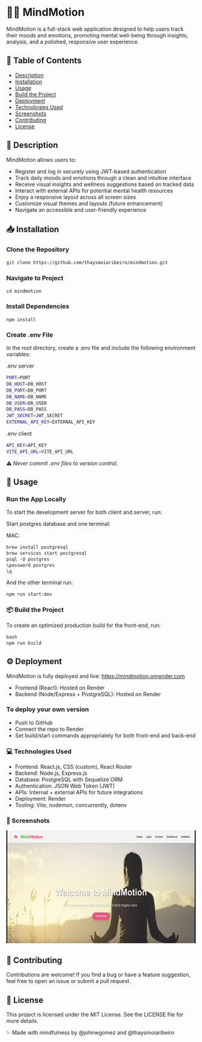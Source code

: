 # 🧘‍♀️ MindMotion

MindMotion is a full-stack web application designed to help users track their moods and emotions, promoting mental well-being through insights, analysis, and a polished, responsive user experience.

## 🌟 Table of Contents

- [Description](#description)
- [Installation](#installation)
- [Usage](#usage)
- [Build the Project](#build-the-project)
- [Deployment](#deployment)
- [Technologies Used](#technologies-used)
- [Screenshots](#screenshots)
- [Contributing](#contributing)
- [License](#license)

## 🧠 Description

MindMotion allows users to:

- Register and log in securely using JWT-based authentication
- Track daily moods and emotions through a clean and intuitive interface
- Receive visual insights and wellness suggestions based on tracked data
- Interact with external APIs for potential mental health resources
- Enjoy a responsive layout across all screen sizes
- Customize visual themes and layouts (future enhancement)
- Navigate an accessible and user-friendly experience

## 📥 Installation

### Clone the Repository

```bash
git clone https://github.com/thaysmoiaribeiro/mindmotion.git
```

### Navigate to Project

```
cd mindmotion
```

### Install Dependencies

```
npm install
```

### Create .env File

In the root directory, create a .env file and include the following environment variables:

.env server

```bash
PORT=PORT
DB_HOST=DB_HOST
DB_PORT=DB_PORT
DB_NAME=DB_NAME
DB_USER=DB_USER
DB_PASS=DB_PASS
JWT_SECRET=JWT_SECRET
EXTERNAL_API_KEY=EXTERNAL_API_KEY
```

.env client
```bash
API_KEY=API_KEY 
VITE_API_URL=VITE_API_URL
```

⚠*️ Never commit .env files to version control.*

## 🚀 Usage

### Run the App Locally
To start the development server for both client and server, run:

Start postgres database and one terminal:

MAC:
```
brew install postgresql
brew services start postgresql
psql -U postgres
\password postgres
\q
```

And the other terminal run:
```
npm run start:dev
```

### 📦 Build the Project
To create an optimized production build for the front-end, run:

```
bash
npm run build
```

## ⚙️ Deployment
MindMotion is fully deployed and live: https://mindmotion.onrender.com

- Frontend (React): Hosted on Render
- Backend (Node/Express + PostgreSQL): Hosted on Render

### To deploy your own version

- Push to GitHub
- Connect the repo to Render
- Set build/start commands appropriately for both front-end and back-end

### 💻 Technologies Used

- Frontend: React.js, CSS (custom), React Router
- Backend: Node.js, Express.js
- Database: PostgreSQL with Sequelize ORM
- Authentication: JSON Web Token (JWT)
- APIs: Internal + external APIs for future integrations
- Deployment: Render
- Tooling: Vite, nodemon, concurrently, dotenv

### 📸 Screenshots

<div>
  <img src="./client/src/screenshots/MindMotionHomePage.png" alt="MindMotion_Home_Page" width="600" height="300">
</div>


## 🤝 Contributing
Contributions are welcome!
If you find a bug or have a feature suggestion, feel free to open an issue or submit a pull request.

## 📜 License
This project is licensed under the MIT License.
See the LICENSE file for more details.

✨ Made with mindfulness by @johnwgomez and @thaysmoiaribeiro
